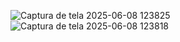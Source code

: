 ![Captura de tela 2025-06-08 123825](https://github.com/user-attachments/assets/d74a23a8-ff72-41b4-98f0-faf19e117bfd)
![Captura de tela 2025-06-08 123818](https://github.com/user-attachments/assets/4467b7fc-4115-40d9-a467-40a7acdfc44e)
